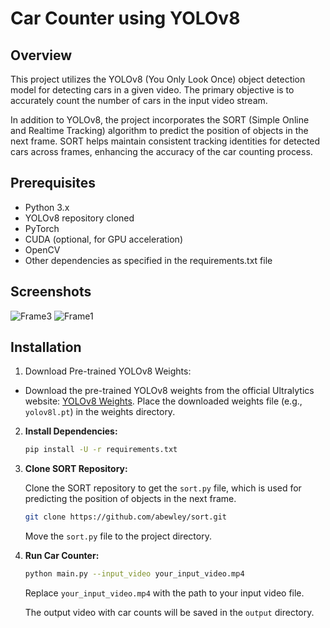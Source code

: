 
# Car Counter using YOLOv8 

## Overview
This project utilizes the YOLOv8 (You Only Look Once) object detection model for detecting cars in a given video.  The primary objective is to accurately count the number of cars in the input video stream.

In addition to YOLOv8, the project incorporates the SORT (Simple Online and Realtime Tracking) algorithm to predict the position of objects in the next frame. SORT helps maintain consistent tracking identities for detected cars across frames, enhancing the accuracy of the car counting process.

## Prerequisites
* Python 3.x
* YOLOv8 repository cloned
* PyTorch
* CUDA (optional, for GPU acceleration)
* OpenCV
* Other dependencies as specified in the requirements.txt file
## Screenshots

![Frame3](https://github.com/Bytecode-Magnum/Yolov8-Car-Counter/assets/99680514/9bc0f951-7e59-4afc-8cb2-54020ec6742b)
![Frame1](https://github.com/Bytecode-Magnum/Yolov8-Car-Counter/assets/99680514/7b7b60bb-7371-409d-95ae-5f6d4c8354c1)


## Installation
1. Download Pre-trained YOLOv8 Weights:
 * Download the pre-trained YOLOv8 weights from the official Ultralytics website:
    [YOLOv8 Weights](https://github.com/ultralytics/yolov5/releases). Place the downloaded weights file (e.g., `yolov8l.pt`) in the weights directory.
2. **Install Dependencies:**

    ```bash
    pip install -U -r requirements.txt
    ```
3. **Clone SORT Repository:**

    Clone the SORT repository to get the `sort.py` file, which is used for predicting the position of objects in the next frame.

    ```bash
    git clone https://github.com/abewley/sort.git
    ```

    Move the `sort.py` file to the project directory.
4. **Run Car Counter:**

    ```bash
    python main.py --input_video your_input_video.mp4
    ```

    Replace `your_input_video.mp4` with the path to your input video file.

    The output video with car counts will be saved in the `output` directory.
